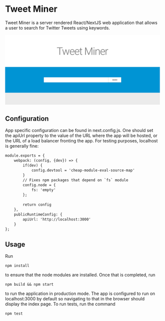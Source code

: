 Tweet Miner
===========
Tweet Miner is a server rendered React/NextJS web application that allows a user to
search for Twitter Tweets using keywords.

![Image](screen_shots/tweet_miner_main.png)

Configuration
-------------
App specific configuration can be found in next.config.js. One should set the apiUrl property
to the value of the URL where the app will be hosted, or the URL of a load balancer fronting the app.
For testing purposes, localhost is generally fine:

```
module.exports = {
    webpack: (config, {dev}) => {
        if(dev) {
            config.devtool = 'cheap-module-eval-source-map'
        }
        // Fixes npm packages that depend on `fs` module
        config.node = {
            fs: 'empty'
        };

        return config
    },
    publicRuntimeConfig: {
        apiUrl: 'http://localhost:3000'
    }
};

```

Usage
-----
Run
```
npm install
```
to ensure that the node modules are installed. Once that is completed,
run
```
npm build && npm start
```
to run the application in production mode. The app is configured
to run on localhost:3000 by default so navigating to that in the browser
should display the index page.
To run tests, run the command
```
npm test
```
